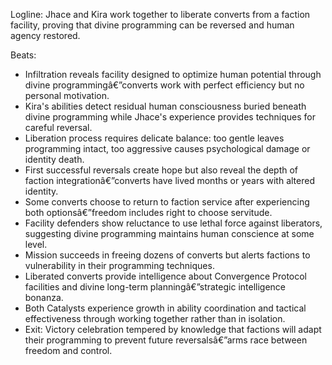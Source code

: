 ﻿---
series: 2
novella: 2
file: S2N2_CH13
type: chapter
pov: Dual (Jhace/Kira)
setting: Faction conversion facility - liberation mission
word_target_min: 1201
word_target_max: 2299
status: outline
---
Logline: Jhace and Kira work together to liberate converts from a faction facility, proving that divine programming can be reversed and human agency restored.

Beats:
- Infiltration reveals facility designed to optimize human potential through divine programmingâ€”converts work with perfect efficiency but no personal motivation.
- Kira's abilities detect residual human consciousness buried beneath divine programming while Jhace's experience provides techniques for careful reversal.
- Liberation process requires delicate balance: too gentle leaves programming intact, too aggressive causes psychological damage or identity death.
- First successful reversals create hope but also reveal the depth of faction integrationâ€”converts have lived months or years with altered identity.
- Some converts choose to return to faction service after experiencing both optionsâ€”freedom includes right to choose servitude.
- Facility defenders show reluctance to use lethal force against liberators, suggesting divine programming maintains human conscience at some level.
- Mission succeeds in freeing dozens of converts but alerts factions to vulnerability in their programming techniques.
- Liberated converts provide intelligence about Convergence Protocol facilities and divine long-term planningâ€”strategic intelligence bonanza.
- Both Catalysts experience growth in ability coordination and tactical effectiveness through working together rather than in isolation.
- Exit: Victory celebration tempered by knowledge that factions will adapt their programming to prevent future reversalsâ€”arms race between freedom and control.